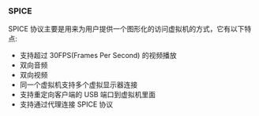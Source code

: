 ### SPICE

SPICE
协议主要是用来为用户提供一个图形化的访问虚拟机的方式，它有以下特点:

-   支持超过 30FPS(Frames Per Second) 的视频播放
-   双向音频
-   双向视频
-   同一个虚拟机支持多个虚拟显示器连接
-   支持重定向客户端的 USB 端口到虚拟机里面
-   支持通过代理连接 SPICE 协议
